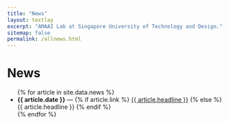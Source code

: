 ```yaml
---
title: "News"
layout: textlay
excerpt: "AMAAI Lab at Singapore University of Technology and Design."
sitemap: false
permalink: /allnews.html
---
```


# News

<ul>
{% for article in site.data.news %}
  <li>
    <strong>{{ article.date }}</strong> — 
    {% if article.link %}
      <a href="{{ article.link }}">{{ article.headline }}</a>
    {% else %}
      {{ article.headline }}
    {% endif %}
  </li>
{% endfor %}
</ul>

<br><br>
